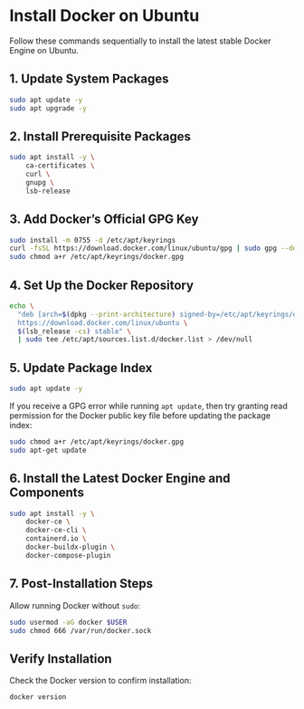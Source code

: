 # Install Docker on Ubuntu

Follow these commands sequentially to install the latest stable Docker Engine on Ubuntu.

## 1. Update System Packages

```bash
sudo apt update -y
sudo apt upgrade -y
```

## 2. Install Prerequisite Packages

```bash
sudo apt install -y \
    ca-certificates \
    curl \
    gnupg \
    lsb-release
```

## 3. Add Docker’s Official GPG Key

```bash
sudo install -m 0755 -d /etc/apt/keyrings
curl -fsSL https://download.docker.com/linux/ubuntu/gpg | sudo gpg --dearmor -o /etc/apt/keyrings/docker.gpg
sudo chmod a+r /etc/apt/keyrings/docker.gpg
```

## 4. Set Up the Docker Repository

```bash
echo \
  "deb [arch=$(dpkg --print-architecture) signed-by=/etc/apt/keyrings/docker.gpg] \
  https://download.docker.com/linux/ubuntu \
  $(lsb_release -cs) stable" \
  | sudo tee /etc/apt/sources.list.d/docker.list > /dev/null
```

## 5. Update Package Index

```bash
sudo apt update -y
```

If you receive a GPG error while running `apt update`, then try granting read permission for the Docker public key file before updating the package index:

```bash
sudo chmod a+r /etc/apt/keyrings/docker.gpg
sudo apt-get update
```

## 6. Install the Latest Docker Engine and Components

```bash
sudo apt install -y \
    docker-ce \
    docker-ce-cli \
    containerd.io \
    docker-buildx-plugin \
    docker-compose-plugin
```

## 7. Post-Installation Steps

Allow running Docker without `sudo`:

```bash
sudo usermod -aG docker $USER
sudo chmod 666 /var/run/docker.sock
```

## Verify Installation

Check the Docker version to confirm installation:

```bash
docker version
```
